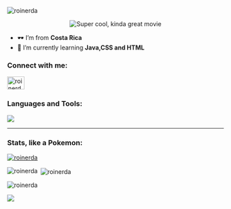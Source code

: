 <img src="https://komarev.com/ghpvc/?username=roinerda&label=Profile%20views&color=0e75b6&style=flat" alt="roinerda" /> </p>
<p align="center">
  <img src="https://i.giphy.com/media/v1.Y2lkPTc5MGI3NjExejNnYnN5Y2VyaHhyZ2oyYndpenY1cmZjYm94ZHR1MTA3Z3dia2JzcSZlcD12MV9pbnRlcm5hbF9naWZfYnlfaWQmY3Q9Zw/J2WQhnfK2WuUE/giphy.gif" alt="Super cool, kinda great movie"/>
</p>



- 🕶️ I’m from **Costa Rica**
- 🌱 I’m currently learning **Java,CSS and HTML** 
<h3 align="left">Connect with me:</h3>
<p align="left">
<a href="https://instagram.com/roinerda" target="blank"><img align="center" src="https://raw.githubusercontent.com/rahuldkjain/github-profile-readme-generator/master/src/images/icons/Social/instagram.svg" alt="roinerda" height="30" width="40" /></a>
</p>



<h3 align="left">Languages and Tools:</h3>

![](https://skillicons.dev/icons?i=github,java,css,html,&perline=6)

<hr>
<h3 align="left">Stats, like a Pokemon:</h3>
<p align="left"> <a href="https://github.com/ryo-ma/github-profile-trophy"><img src="https://github-profile-trophy.vercel.app/?username=roinerda" alt="roinerda" /></a> </p>

<p><img align="left" src="https://github-readme-stats.vercel.app/api/top-langs?username=roinerda&show_icons=true&locale=en&hide=html&langs_count=6" alt="roinerda" /></p>
<p>&nbsp;<img align="center" src="https://github-readme-stats.vercel.app/api?username=roinerda&show_icons=true&locale=en" alt="roinerda" /></p>

<p><img align="center" src="https://github-readme-streak-stats.herokuapp.com/?user=roinerda&" alt="roinerda" /></p>

<a href=#><img src="contributions.svg"></a>
